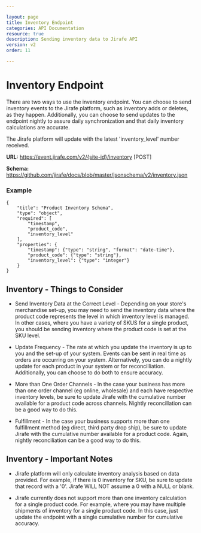```yaml
---

layout: page
title: Inventory Endpoint
categories: API Documentation
resource: true
description: Sending inventory data to Jirafe API
version: v2
order: 11

---
```


# Inventory Endpoint

There are two ways to use the inventory endpoint.  You can choose to send inventory events to the Jirafe platform, such as inventory adds or deletes, as they happen.  Additionally, you can choose to send updates to the endpoint nightly to assure daily synchronization and that daily inventory calculations are accurate.

The Jirafe platform will update with the latest 'inventory_level' number received.

**URL:** https://event.jirafe.com/v2/{site-id}/inventory [POST]

**Schema:** https://github.com/jirafe/docs/blob/master/jsonschema/v2/inventory.json

### Example

```
{
    "title": "Product Inventory Schema",
    "type": "object",
    "required": [
        "timestamp",
        "product_code",
        "inventory_level"
    ],
    "properties": {
        "timestamp": {"type": "string", "format": "date-time"},
        "product_code": {"type": "string"},
        "inventory_level": {"type": "integer"}
    }
}
```

## Inventory - Things to Consider

* Send Inventory Data at the Correct Level - Depending on your store's merchandise set-up, you may need to send the inventory data where the product code represents the level in which inventory level is managed.  In other cases, where you have a variety of SKUS for a single product, you should be sending inventory where the product code is set at the SKU level.

* Update Frequency - The rate at which you update the inventory is up to you and the set-up of your system.  Events can be sent in real time as orders are occurring on your system.  Alternatively, you can do a nightly update for each product in your system or for reconcilliation.  Additionally, you can choose to do both to ensure accuracy.

* More than One Order Channels - In the case your business has more than one order channel (eg online, wholesale) and each have respective inventory levels, be sure to update Jirafe with the cumulative number available for a product code across channels.  Nightly reconcillation can be a good way to do this.

* Fulfillment - In the case your business supports more than one fulfillment method (eg direct, third party drop ship), be sure to update Jirafe with the cumulative number available for a product code.  Again, nightly reconciliation can be a good way to do this.

## Inventory - Important Notes
* Jirafe platform will only calculate inventory analysis based on data provided.  For example, if there is 0 inventory for SKU, be sure to update that record with a '0'.  Jirafe WILL NOT assume a 0 with a NULL or blank.

* Jirafe currently does not support more than one inventory calculation for a single product code.  For example, where you may have multiple shipments of inventory for a single product code.  In this case, just update the endpoint with a single cumulative number for cumulative accuracy.


